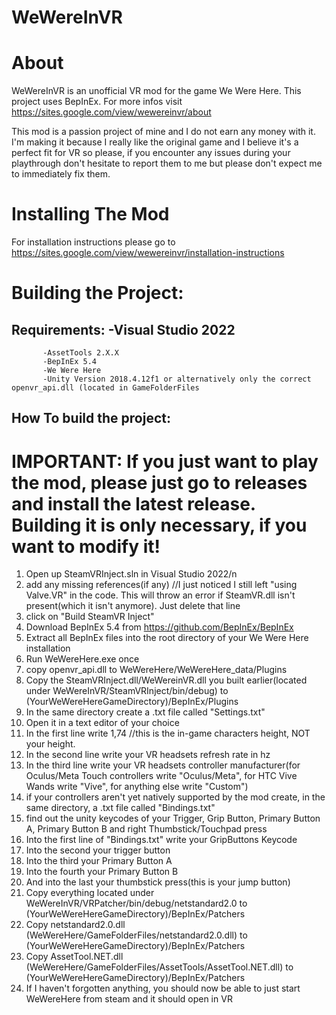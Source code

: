 # WeWereInVR



# About
 WeWereInVR is an unofficial VR mod for the game We Were Here. 
 This project uses BepInEx.
 For more infos visit https://sites.google.com/view/wewereinvr/about

 This mod is a passion project of mine and I do not earn any money with it. I'm making it because I really like the original game and I believe it's a perfect fit for VR so please, if you encounter any issues during your playthrough don't hesitate to report them to me but please don't expect me to immediately fix them.

# Installing The Mod
 For installation instructions please go to https://sites.google.com/view/wewereinvr/installation-instructions

# Building the Project:
## Requirements: -Visual Studio 2022
	       -AssetTools 2.X.X
	       -BepInEx 5.4
	       -We Were Here
	       -Unity Version 2018.4.12f1 or alternatively only the correct openvr_api.dll (located in GameFolderFiles
 
## How To build the project:			
# IMPORTANT: If you just want to play the mod, please just go to releases and install the latest release. Building it is only necessary, if you want to modify it!
1. Open up SteamVRInject.sln in Visual Studio 2022/n
2. add any missing references(if any) //I just noticed I still left "using Valve.VR" in the code. This will throw an error if SteamVR.dll isn't present(which it isn't anymore). Just delete that line
3. click on "Build SteamVR Inject"
4. Download BepInEx 5.4 from https://github.com/BepInEx/BepInEx
5. Extract all BepInEx files into the root directory of your We Were Here installation
6. Run WeWereHere.exe once
7. copy openvr_api.dll to WeWereHere/WeWereHere_data/Plugins
8. Copy the SteamVRInject.dll/WeWereinVR.dll you built earlier(located under WeWereInVR/SteamVRInject/bin/debug) to (YourWeWereHereGameDirectory)/BepInEx/Plugins
9. In the same directory create a .txt file called "Settings.txt"
10. Open it in a text editor of your choice
11. In the first line write 1,74  //this is the in-game characters height, NOT your height.
12. In the second line write your VR headsets refresh rate in hz
13. In the third line write your VR headsets controller manufacturer(for Oculus/Meta Touch controllers write "Oculus/Meta", for HTC Vive Wands write "Vive", for anything else write "Custom")
14. if your controllers aren't yet natively supported by the mod create, in the same directory, a .txt file called "Bindings.txt"
15. find out the unity keycodes of your Trigger, Grip Button, Primary Button A, Primary Button B and right Thumbstick/Touchpad press
16. Into the first line of "Bindings.txt" write your GripButtons Keycode
17. Into the second your trigger button
18. Into the third your Primary Button A
19. Into the fourth your Primary Button B
20. And into the last your thumbstick press(this is your jump button)
21. Copy everything located under WeWereInVR/VRPatcher/bin/debug/netstandard2.0 to (YourWeWereHereGameDirectory)/BepInEx/Patchers
22. Copy netstandard2.0.dll (WeWereHere/GameFolderFiles/netstandard2.0.dll) to (YourWeWereHereGameDirectory)/BepInEx/Patchers
23. Copy AssetTool.NET.dll (WeWereHere/GameFolderFiles/AssetTools/AssetTool.NET.dll) to (YourWeWereHereGameDirectory)/BepInEx/Patchers
24. If I haven't forgotten anything, you should now be able to just start WeWereHere from steam and it should open in VR
 

